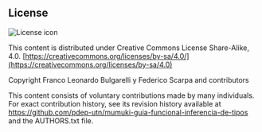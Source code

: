 ## License
![License icon](https://licensebuttons.net/l/by-sa/3.0/88x31.png)

This content is distributed under Creative Commons License Share-Alike, 4.0. [https://creativecommons.org/licenses/by-sa/4.0/](https://creativecommons.org/licenses/by-sa/4.0)

Copyright Franco Leonardo Bulgarelli y Federico Scarpa and contributors

This content consists of voluntary contributions made by many
individuals. For exact contribution history, see its revision history
available at https://github.com/pdep-utn/mumuki-guia-funcional-inferencia-de-tipos and the AUTHORS.txt file.


